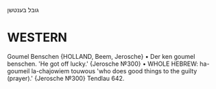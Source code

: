 גובל בענטשן

WESTERN
========

Goumel Benschen {HOLLAND, Beem, Jerosche}
	•	Der ken goumel benschen. 'He got off lucky.' {Jerosche №300}
	•	WHOLE HEBREW: ha-goumeil la-chajowiem touwous 'who does good things to the guilty (prayer).' {Jerosche №300}
Tendlau 642.